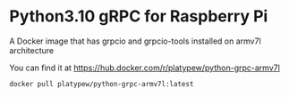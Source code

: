 # Python3.10 gRPC for Raspberry Pi

A Docker image that has grpcio and grpcio-tools installed on armv7l architecture

You can find it at https://hub.docker.com/r/platypew/python-grpc-armv7l

```
docker pull platypew/python-grpc-armv7l:latest
```
